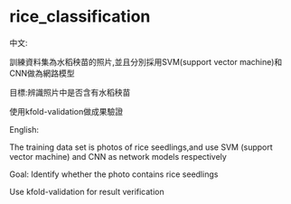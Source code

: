 # rice_classification
中文:

訓練資料集為水稻秧苗的照片,並且分別採用SVM(support vector machine)和CNN做為網路模型

目標:辨識照片中是否含有水稻秧苗

使用kfold-validation做成果驗證



English:

The training data set is photos of rice seedlings,and use SVM (support vector machine) and CNN as network models respectively

Goal: Identify whether the photo contains rice seedlings

Use kfold-validation for result verification

